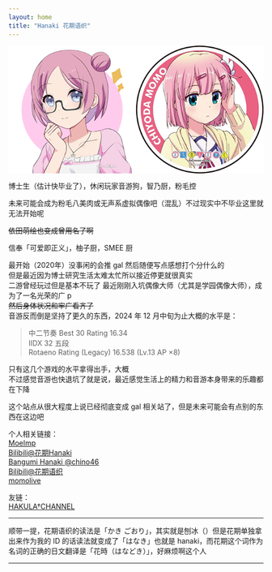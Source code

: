```yaml
---
layout: home
title: "Hanaki 花期语织"
---
```


<img src="./image/Hanaki_v0.png" alt="花期 Hanaki 0th “FutureVirtualIdol” beta ver." width="648" align="middle" />

博士生（估计快毕业了），休闲玩家音游狗，智乃厨，粉毛控

未来可能会成为粉毛八美肉或无声系虚拟偶像吧（混乱）不过现实中不毕业这里就无法开始呢

~~依田萌绘也变成曾用名了啊~~

信奉「可爱即正义」，柚子厨，SMEE 厨

最开始（2020年）没事闲的会推 gal 然后随便写点感想打个分什么的  
但是最近因为博士研究生活太难太忙所以接近停更就很真实  
二游曾经玩过但是基本不玩了
最近刚刚入坑偶像大师（尤其是学园偶像大师），成为了一名光荣的广 p  
~~然后身体状况和牢广看齐了~~  
音游反而倒是坚持了更久的东西，2024 年 12 月中旬为止大概的水平是：
> 中二节奏 Best 30 Rating 16.34  
> IIDX 32 五段  
> Rotaeno Rating (Legacy) 16.538 (Lv.13 AP ×8)  

只有这几个游戏的水平拿得出手，大概  
不过感觉音游也快退坑了就是说，最近感觉生活上的精力和音游本身带来的乐趣都在下降

这个站点从很大程度上说已经彻底变成 gal 相关站了，但是未来可能会有点别的东西在这边吧

个人相关链接：  
[MoeImp](http://yoro.xyz/impression)  
[Bilibili@花期Hanaki](https://space.bilibili.com/431901596)  
[Bangumi Hanaki @chino46](http://bgm.tv/user/523627)  
[Bilibili@花期语织](https://space.bilibili.com/12802748)  
[momolive](http://yoro.xyz/live)

友链：  
[HAKULA†CHANNEL](https://hakula.xyz)  

---

顺带一提，花期语织的读法是「かき ごおり」，其实就是刨冰（）但是花期单独拿出来作为我的 ID 的话读法就变成了「はなき」也就是 hanaki，而花期这个词作为名词的正确的日文翻译是「花時（はなどき）」，好麻烦啊这个人

---
